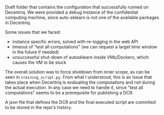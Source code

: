 Draft folder that contains the configuration that successfully runned on Decentriq. We were provided a debug instance of the confidential computing machine, since auto-sklearn is not one of the available packages in Decentriq.

Some issues that we faced:
- instance specific errors, solved with re-logging in the web API
- timeout of "test all computations" (we can request a larget time window in the future if needed)
- unsuccessful shut-down of autosklearn inside VMs/Dockers, which causes the VM to be stuck

The overall solution was to force shutdown from inner scope, as can be seen in `training_script.py`. From what I understood, this is an issue that takes place when Decentriq is evaluating the computations and not during the actual execution. In any case we need to handle it, since "test all computations" seems to be a prerequisite for publishing a DCR.

A json file that defines the DCR and the final executed script are commited to be stored in the repo's history.
